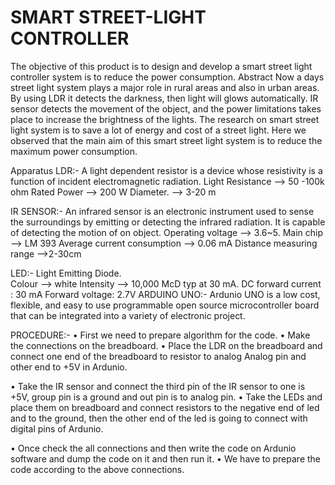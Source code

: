 # SMART STREET-LIGHT CONTROLLER
The objective of this product is to design and develop a smart street light controller system is to reduce the power consumption. 
Abstract
Now a days street light system plays a major role in rural areas and also in urban areas.
By using LDR it detects the darkness, then light will glows automatically. IR sensor detects the
movement of the object, and the power limitations takes place to increase the brightness of the lights. The research on smart street light system is to save a lot of energy and cost of a street light. Here we observed that the main aim of this smart street light system is to reduce the maximum power consumption.

Apparatus
LDR:- A light dependent resistor is a device whose resistivity is a function of incident electromagnetic radiation.
      Light Resistance --> 50 -100k ohm
      Rated Power --> 200 W
      Diameter. --> 3-20 m
      
IR SENSOR:- An infrared sensor is an electronic instrument used to sense the surroundings by emitting or detecting the infrared radiation. It is capable of detecting the motion of on object.
           Operating voltage --> 3.6~5. Main chip --> LM 393
           Average current consumption --> 0.06 mA
           Distance measuring range -->2-30cm
           
LED:- Light Emitting Diode.  
       Colour --> white
       Intensity --> 10,000 McD typ at 30 mA.
       DC forward current : 30 mA
       Forward voltage: 2.7V
ARDUINO UNO:- Ardunio UNO is a low cost, flexible, and easy to use programmable open source microcontroller board
that can be integrated into a variety of electronic project.

PROCEDURE:-
• First we need to prepare algorithm for the code. • Make the connections on the breadboard. • Place the LDR on the breadboard and connect one end of the
breadboard to resistor to analog Analog pin and other end to +5V
in Ardunio.

• Take the IR sensor and connect the third pin of the IR sensor to
one is +5V, group pin is a ground and out pin is to analog pin. • Take the LEDs and place them on breadboard and connect
resistors to the negative end of led and to the ground, then the
other end of the led is going to connect with digital pins of
Ardunio.

• Once check the all connections and then write the code on
Ardunio software and dump the code on it and then run it. • We have to prepare the code according to the above
connections.
